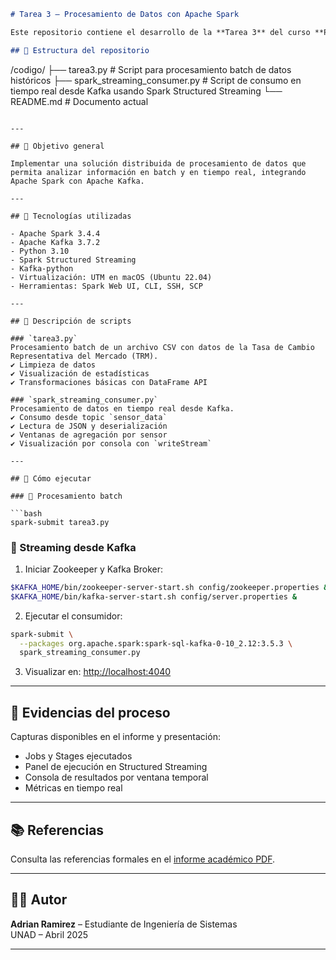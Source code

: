 

```markdown
# Tarea 3 – Procesamiento de Datos con Apache Spark

Este repositorio contiene el desarrollo de la **Tarea 3** del curso **Procesamiento de Datos con Apache Spark**, en la que se implementa una solución completa de análisis de datos en **modo batch y streaming** utilizando **Apache Spark** y **Apache Kafka**.

## 📁 Estructura del repositorio

```
/codigo/
  ├── tarea3.py                   # Script para procesamiento batch de datos históricos
  ├── spark_streaming_consumer.py # Script de consumo en tiempo real desde Kafka usando Spark Structured Streaming
  └── README.md                   # Documento actual
```

---

## 🧠 Objetivo general

Implementar una solución distribuida de procesamiento de datos que permita analizar información en batch y en tiempo real, integrando Apache Spark con Apache Kafka.

---

## 🚀 Tecnologías utilizadas

- Apache Spark 3.4.4
- Apache Kafka 3.7.2
- Python 3.10
- Spark Structured Streaming
- Kafka-python
- Virtualización: UTM en macOS (Ubuntu 22.04)
- Herramientas: Spark Web UI, CLI, SSH, SCP

---

## 📄 Descripción de scripts

### `tarea3.py`  
Procesamiento batch de un archivo CSV con datos de la Tasa de Cambio Representativa del Mercado (TRM).  
✔️ Limpieza de datos  
✔️ Visualización de estadísticas  
✔️ Transformaciones básicas con DataFrame API

### `spark_streaming_consumer.py`  
Procesamiento de datos en tiempo real desde Kafka.  
✔️ Consumo desde topic `sensor_data`  
✔️ Lectura de JSON y deserialización  
✔️ Ventanas de agregación por sensor  
✔️ Visualización por consola con `writeStream`

---

## 🧪 Cómo ejecutar

### 🔹 Procesamiento batch

```bash
spark-submit tarea3.py
```

### 🔹 Streaming desde Kafka

1. Iniciar Zookeeper y Kafka Broker:
```bash
$KAFKA_HOME/bin/zookeeper-server-start.sh config/zookeeper.properties &
$KAFKA_HOME/bin/kafka-server-start.sh config/server.properties &
```

2. Ejecutar el consumidor:
```bash
spark-submit \
  --packages org.apache.spark:spark-sql-kafka-0-10_2.12:3.5.3 \
  spark_streaming_consumer.py
```

3. Visualizar en: [http://localhost:4040](http://localhost:4040)

---

## 📸 Evidencias del proceso

Capturas disponibles en el informe y presentación:

- Jobs y Stages ejecutados
- Panel de ejecución en Structured Streaming
- Consola de resultados por ventana temporal
- Métricas en tiempo real

---

## 📚 Referencias

Consulta las referencias formales en el [informe académico PDF](../Informe_Tarea3_Spark.pdf).

---

## 👨‍💻 Autor

**Adrian Ramirez** – Estudiante de Ingeniería de Sistemas  
UNAD – Abril 2025

---


